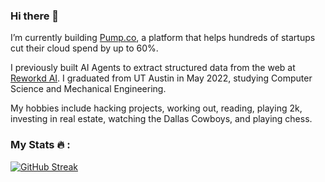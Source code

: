 ### Hi there 👋

I’m currently building [Pump.co](https://https://pump.co/), a platform that helps hundreds of startups cut their cloud spend by up to 60%.

I previously built AI Agents to extract structured data from the web at [Reworkd AI](https://reworkd.ai/). I graduated from UT Austin in May 2022, studying Computer Science and Mechanical Engineering.

My hobbies include hacking projects, working out, reading, playing 2k, investing in real estate, watching the Dallas Cowboys, and playing chess.

### My Stats 🔥 :
[![GitHub Streak](https://streak-stats.demolab.com?user=shahrishabh7&mode=weekly)](https://git.io/streak-stats)
